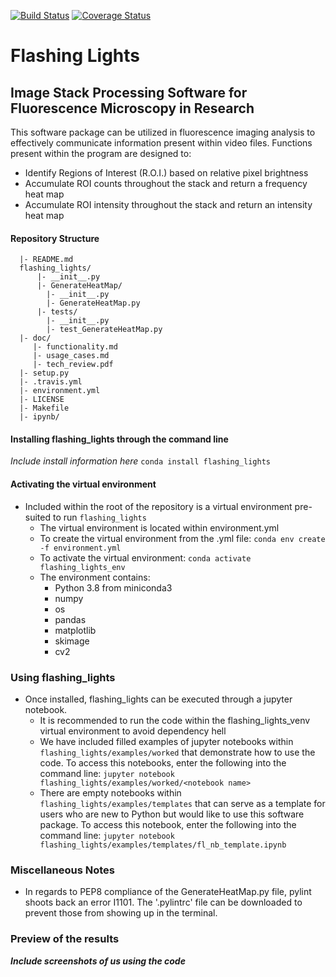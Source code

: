 [![Build Status](https://travis-ci.com/cmcalli716/flashing_lights.svg?branch=master)](https://travis-ci.com/cmcalli716/flashing_lights)
[![Coverage Status](https://coveralls.io/repos/github/cmcalli716/flashing_lights/badge.svg?branch=master)](https://coveralls.io/github/cmcalli716/flashing_lights?branch=master)
# Flashing Lights
## Image Stack Processing Software for Fluorescence Microscopy in Research
This software package can be utilized in fluorescence imaging analysis to
effectively communicate information present within video files.
Functions present within the program are
designed to:

* Identify Regions of Interest (R.O.I.) based on relative pixel brightness
* Accumulate ROI counts throughout the stack and return a frequency heat map
* Accumulate ROI intensity throughout the stack and return an intensity heat map

#### Repository Structure
```flashing_lights/
  |- README.md
  flashing_lights/
      |- __init__.py
      |- GenerateHeatMap/
        |- __init__.py
        |- GenerateHeatMap.py
      |- tests/
        |- __init__.py
        |- test_GenerateHeatMap.py
  |- doc/
     |- functionality.md
     |- usage_cases.md
     |- tech_review.pdf
  |- setup.py
  |- .travis.yml
  |- environment.yml
  |- LICENSE
  |- Makefile
  |- ipynb/

```
#### Installing flashing_lights through the command line
*Include install information here* `conda install flashing_lights`

#### Activating the virtual environment
* Included within the root of the repository is a virtual environment
pre-suited to run `flashing_lights`
  * The virtual environment is located within environment.yml
  * To create the virtual environment from the .yml file:
  `conda env create -f environment.yml`
  * To activate the virtual environment:
  `conda activate flashing_lights_env`
  * The environment contains:
    * Python 3.8 from miniconda3
    * numpy
    * os
    * pandas
    * matplotlib
    * skimage
    * cv2

### Using flashing_lights
* Once installed, flashing_lights can be executed through a jupyter notebook.
  * It is recommended to run the code within the flashing_lights_venv
  virtual environment to avoid dependency hell
  * We have included filled examples of  jupyter notebooks
  within `flashing_lights/examples/worked` that demonstrate how to use the code.
  To access this notebooks, enter the following into the command line:
  `jupyter notebook flashing_lights/examples/worked/<notebook name>`
  * There are empty notebooks within `flashing_lights/examples/templates` that can serve
  as a template for users who are new to Python but would like to use this
  software package. To access this notebook, enter the following
  into the command line:
  `jupyter notebook flashing_lights/examples/templates/fl_nb_template.ipynb`

### Miscellaneous Notes
  * In regards to PEP8 compliance of the GenerateHeatMap.py file, pylint shoots back an error I1101.
  The '.pylintrc' file can be downloaded to prevent those from showing up in the terminal.

### Preview of the results

***Include screenshots of us using the code***
